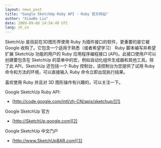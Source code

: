 ```yaml
---
layout: news_post
title: "Google SketchUp Ruby API - Ruby 官方网站"
author: "XiaoBo Liu"
date: 2009-09-08 14:54:49 UTC
lang: zh_cn
---
```


SketchUp 是目前在3D图形界使用 Ruby 为插件接口的软件，更重要的是它被 Google 收购了。它包含一个适用于熟悉（或者希望学习）
Ruby 脚本编写并希望扩展 SketchUp 功能的用户的 Ruby 应用程序编程接口 (API)。此接口使用户可以创建要包含在
SketchUp 的菜单中的宏，例如自动化组件生成器和其他工具。除了此 API，SketchUp 还包括一个 Ruby
控制台，该控制台为您提供了试用 Ruby 命令和方法的环境，可以直接输入 Ruby 命令立即出现执行结果。

喜欢使用 Ruby 并且对 3D 图形操作有兴趣的，可以关注一下。

Google SketchUp Ruby API:

* [http://code.google.com/intl/zh-CN/apis/sketchup/][1]

Google SketchUp 官方

* [http://SketchUp.google.com][2]

Google SketchUp 中文门户

* [http://www.SketchUpBAR.com][3]



[1]: http://code.google.com/intl/zh-CN/apis/sketchup/docs/gsrubyapi_examples.html
[2]: http://sketchup.google.com
[3]: http://www.sketchupbar.com
